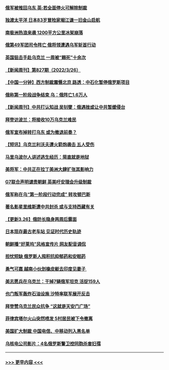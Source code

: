 #### [俄军被推回乌东 英:若全面停火可解除制裁](../pages/prog202/a103384810.md?t=03271501) 
#### [独渡太平洋 日本83岁冒险家堀江谦一旧金山启航](../pages/prog202/a103384799.md?t=03271501) 
#### [南极洲热浪来袭 1200平方公里冰架崩落](../pages/prog202/a103384761.md?t=03271501) 
#### [俄第49军团司令阵亡 俄将领遭遇乌军斩首行动](../pages/prog202/a103384784.md?t=03271501) 
#### [英国狙击手赴乌克兰 一周被“赐死”十余次](../pages/prog202/a103384713.md?t=03271501) 
#### [【新闻周刊】第827期（2022/3/26）](../pages/prog202/a103384631.md?t=03271501) 
#### [【中国一分钟】西方制裁震慑北京 路透：中石化暂停俄罗斯项目](../pages/prog202/a103384610.md?t=03271501) 
#### [俄称第一阶段战争结束 乌：俄阵亡1.6万人](../pages/prog202/a103384603.md?t=03271501) 
#### [【新闻周刊】中共打认知战 吴钊燮：俄遇挫或让中共暂缓侵台](../pages/prog202/a103384521.md?t=03271501) 
#### [拜登访波兰：将接收10万乌克兰难民](../pages/prog202/a103384550.md?t=03271501) 
#### [俄军宣布掉转打乌东 或为撤退前奏？](../pages/prog202/a103384548.md?t=03271501) 
#### [【短讯】乌克兰利沃夫遭火箭炮袭击 五人受伤](../pages/prog202/a103384544.md?t=03271501) 
#### [马里乌波尔人讲述逃生经历：简直就是地狱](../pages/prog202/a103384487.md?t=03271501) 
#### [美将军：中共正在拉丁美洲大肆扩张其影响力](../pages/prog202/a103384491.md?t=03271501) 
#### [G7联合声明谴责朝鲜 英美吁安理会升级制裁](../pages/prog202/a103384504.md?t=03271501) 
#### [俄军称在乌“第一阶段行动完成” 转攻顿巴斯](../pages/prog202/a103384452.md?t=03271501) 
#### [著名影星里维斯遭中共封杀 或与支持西藏有关](../pages/prog202/a103384417.md?t=03271501) 
#### [【更新3.26】俄防长隐身两周后露面](../pages/prog202/a103384128.md?t=03271501) 
#### [日本现存最古老车站 见证时代历史轨迹](../pages/prog202/a103384299.md?t=03271501) 
#### [朝鲜播“好莱坞”风格宣传片 网友配音调侃](../pages/prog202/a103384249.md?t=03271501) 
#### [担忧短缺 俄罗斯人囤积抗抑郁药和安眠药](../pages/prog202/a103384239.md?t=03271501) 
#### [勇气可嘉 越南小伙划橡皮艇去印度见妻子 ](../pages/prog202/a103384254.md?t=03271501) 
#### [美志愿兵在乌克兰：干掉7辆俄军坦克 活捉159人](../pages/prog202/a103384209.md?t=03271501) 
#### [也门叛军轰炸石油设施 沙特率联军展开反击](../pages/prog202/a103384123.md?t=03271501) 
#### [拜登赞乌克兰民众抗争 “这就是天安门广场”](../pages/prog202/a103384091.md?t=03271501) 
#### [菲律宾塔尔火山突然喷发 5村居民被下令撤离](../pages/prog202/a103384084.md?t=03271501) 
#### [美国扩大制裁 中国电信、中移动列入黑名单](../pages/prog202/a103384067.md?t=03271501) 
#### [乌核电公司影片：4名俄罗斯警卫控同胞杀害妇孺](../pages/prog202/a103384033.md?t=03271501) 

----
#### [ >>> 更早内容 <<< ](../indexes/prog202-earlier.md)
